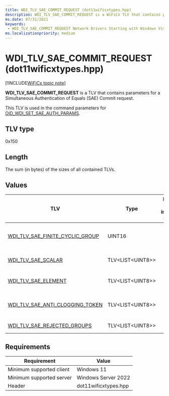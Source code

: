 ```yaml
---
title: WDI_TLV_SAE_COMMIT_REQUEST (dot11wificxtypes.hpp)
description: WDI_TLV_SAE_COMMIT_REQUEST is a WiFiCx TLV that contains parameters for a Simultaneous Authentication of Equals (SAE) Commit request. 
ms.date: 07/31/2021
keywords:
 - WDI_TLV_SAE_COMMIT_REQUEST Network Drivers Starting with Windows Vista
ms.localizationpriority: medium
---
```


# WDI_TLV_SAE_COMMIT_REQUEST (dot11wificxtypes.hpp)

[!INCLUDE[WiFiCx topic note](../includes/wificx-version-warning.md)]

**WDI_TLV_SAE_COMMIT_REQUEST** is a TLV that contains parameters for a Simultaneous Authentication of Equals (SAE) Commit request. 

This TLV is used in the command parameters for [OID_WDI_SET_SAE_AUTH_PARAMS](oid-wdi-set-sae-auth-params.md).

## TLV type

0x150

## Length

The sum (in bytes) of the sizes of all contained TLVs.

## Values

| TLV | Type | Multiple TLV instances allowed | Optional | Description |
| --- | --- | --- | --- | --- |
| [WDI_TLV_SAE_FINITE_CYCLIC_GROUP](wdi-tlv-sae-finite-cyclic-group.md) | UINT16 |   |   | The Finite Cyclic Group used for SAE authentication. |
| [WDI_TLV_SAE_SCALAR](wdi-tlv-sae-scalar.md) | TLV\<LIST\<UINT8>> |   |   | The Finite Field Element (FFE). |
| [WDI_TLV_SAE_ELEMENT](wdi-tlv-sae-element.md) | TLV\<LIST\<UINT8>> |   |   | The Encoded Field Element (EFE). |
| [WDI_TLV_SAE_ANTI_CLOGGING_TOKEN](wdi-tlv-sae-anti-clogging-token.md) | TLV\<LIST\<UINT8>> |   |  X | The anti-clogging token as requested by the BSSID. |
| [WDI_TLV_SAE_REJECTED_GROUPS](wdi-tlv-sae-rejected-groups.md) | TLV\<LIST\<UINT8>> |   | X  | Any rejected groups. |

## Requirements

|Requirement|Value|
|--- |--- |
|Minimum supported client|Windows 11|
|Minimum supported server|Windows Server 2022|
|Header|dot11wificxtypes.hpp|

